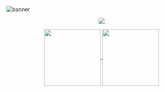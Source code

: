 

<!--Banner-->

![banner](https://user-images.githubusercontent.com/86687715/193377775-0410e1ab-e77b-4300-a189-99d0c79cd420.png)






<!--Ícones-->

<p align="center">
  <a href="https://skillicons.dev">
    <img src="https://skillicons.dev/icons?i=git,html,css,bootstrap,javascript,nodejs" />
  </a>
</p>

  
  
   
     
 
 <!--Barra de status-->
  
  <!--
  <div align="center">
  <a href="https://github.com/Rodr1goTavares">
    <img height="150em" src="https://github-readme-stats.vercel.app/api?username=Rodr1goTavares&count_private=true&include_all_commits=false&show_icons=true&theme=chartreuse-dark&hide_border=false&show_owner=true"/>
    <img height="150em" src="https://github-readme-stats.vercel.app/api/top-langs/?username=Rodr1goTavares&theme=chartreuse-dark&hide_border=false&&layout=compact"/>
  </a>
</div>
  -->
  
  
  
  <!--Teste -->
  
  <div align="center">
    <a href="https://github.com/anuraghazra/github-readme-stats">
      <img align="center" height="150em" src="https://github-readme-stats.vercel.app/api/pin/?username=anuraghazra&theme=transparent&show_icons=true&repo=github-readme-stats" />
    </a>
    <a href="https://github.com/anuraghazra/convoychat">
      <img align="center" height="150em" src="https://github-readme-stats.vercel.app/api/pin/?username=anuraghazra&theme=transparent&show_icons=true&repo=convoychat" />
    </a>
  </div>






  
  
  
  










